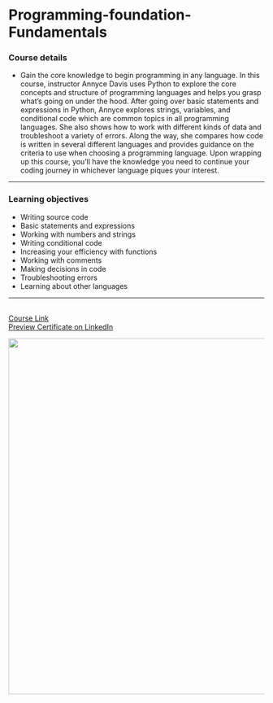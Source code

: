 # Programming-foundation-Fundamentals
### Course details

-  Gain the core knowledge to begin programming in any language. In this course, instructor Annyce Davis uses Python to explore the core concepts and structure of programming languages and helps you grasp what’s going on under the hood. After going over basic statements and expressions in Python, Annyce explores strings, variables, and conditional code which are common topics in all programming languages. She also shows how to work with different kinds of data and troubleshoot a variety of errors. Along the way, she compares how code is written in several different languages and provides guidance on the criteria to use when choosing a programming language. Upon wrapping up this course, you’ll have the knowledge you need to continue your coding journey in whichever language piques your interest.
---
### Learning objectives
- Writing source code
- Basic statements and expressions
- Working with numbers and strings
- Writing conditional code
- Increasing your efficiency with functions
- Working with comments
- Making decisions in code
- Troubleshooting errors
- Learning about other languages
-------------------------------
<br>[Course Link](https://www.linkedin.com/learning/programming-foundations-fundamentals-3/)
<br>[Preview Certificate on LinkedIn](https://www.linkedin.com/learning/certificates/79aaf6412664a419f73be90f6bb573c89e09ff6eab3f27d6fd4415cf014ff915)

<p align="center">
    <img src='https://media-exp1.licdn.com/dms/image/C4D1FAQHQGJ4ZlHuaVQ/feedshare-document-cover-images_1280/0/1669562341635?e=1670191200&v=beta&t=22aCsOccpBNc_F6MREEfz7aR0JKDEpLBohbr8FalsCs' width='700' >
</p>
